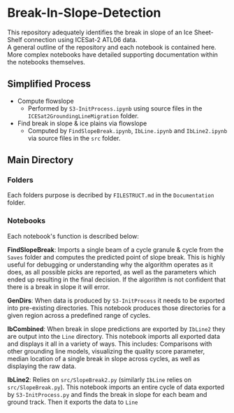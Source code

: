 # Break-In-Slope-Detection

This repository adequately identifies the break in slope of an Ice Sheet-Shelf connection using ICESat-2 ATL06 data. <br>
A general outline of the repository and each notebook is contained here. More complex notebooks have detailed supporting documentation within the notebooks themselves.

## Simplified Process
* Compute flowslope
  * Performed by `S3-InitProcess.ipynb` using source files in the `ICESat2GroundingLineMigration` folder.
* Find break in slope & ice plains via flowslope
  * Computed by `FindSlopeBreak.ipynb`, `IbLine.ipynb` and `IbLine2.ipynb` via source files in the `src` folder.

## Main Directory
### Folders
Each folders purpose is decribed by `FILESTRUCT.md` in the `Documentation` folder.

### Notebooks
Each notebook's function is described below:

**FindSlopeBreak**: Imports a single beam of a cycle granule & cycle from the `Saves` folder and computes the predicted point of slope break. This is highly useful for debugging or understanding why the algorithm operates as it does, as all possible picks are reported, as well as the parameters which ended up resulting in the final decision. If the algorithm is not confident that there is a break in slope it will error.

**GenDirs**: When data is produced by `S3-InitProcess` it needs to be exported into pre-existing directories. This notebook produces those directories for a given region across a predefined range of cycles.

**IbCombined**: When break in slope predictions are exported by `IbLine2` they are output into the `Line` directory. This notebook imports all exported data and displays it all in a variety of ways. This includes: Comparisons with other grounding line models, visualizing the quality score parameter, median location of a single break in slope across cycles, as well as displaying the raw data.

**IbLine2**: Relies on `src/SlopeBreak2.py` (similarly `IbLine` relies on `src/SlopeBreak.py`). This notebook imports an entire cycle of data exported by `S3-InitProcess.py` and finds the break in slope for each beam and ground track. Then it exports the data to `Line`

